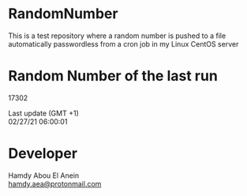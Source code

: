 # RandomNumber    
This is a test repository where a random number is pushed to a file automatically passwordless from a cron job in my Linux CentOS server    
# Random Number of the last run   
17302
      
Last update (GMT +1)    
02/27/21 06:00:01
# Developer    
Hamdy Abou El Anein   
hamdy.aea@protonmail.com
